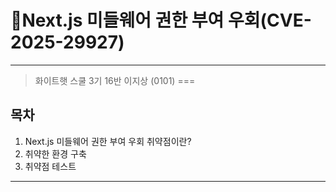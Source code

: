# 🧾Next.js 미들웨어 권한 부여 우회(CVE-2025-29927)
---
> 화이트햇 스쿨 3기 16반 이지상 (0101)
===
## 목차 
1. Next.js 미들웨어 권한 부여 우회 취약점이란?
2. 취약한 환경 구축
3. 취약점 테스트

---
